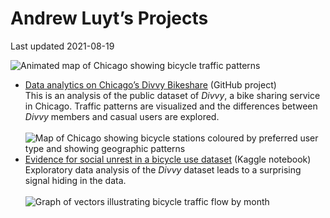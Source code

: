 Andrew Luyt’s Projects
================
Last updated 2021-08-19

![Animated map of Chicago showing bicycle traffic
patterns](https://andrewluyt.github.io/divvy-bikeshare/analysis-report_files/figure-gfm/all%20traffic%20flow%20mapped%20fine%20detail%20zoomed-1.gif)

-   [Data analytics on Chicago’s Divvy
    Bikeshare](https://andrewluyt.github.io/divvy-bikeshare/) (GitHub
    project)<br>This is an analysis of the public dataset of *Divvy*, a
    bike sharing service in Chicago. Traffic patterns are visualized and
    the differences between *Divvy* members and casual users are
    explored.<br><br> ![Map of Chicago showing bicycle stations coloured
    by preferred user type and showing geographic
    patterns](https://andrewluyt.github.io/divvy-bikeshare/analysis-report_files/figure-gfm/member%20vs%20casual%20usage%20map%20over%2070-1.png)
    <br>
-   [Evidence for social unrest in a bicycle use
    dataset](https://www.kaggle.com/andyinverted/evidence-for-social-unrest-in-bicycle-usage-data)
    (Kaggle notebook)<br>Exploratory data analysis of the *Divvy*
    dataset leads to a surprising signal hiding in the data.<br><br>
    ![Graph of vectors illustrating bicycle traffic flow by
    month](./img/unrest.png) <br>
